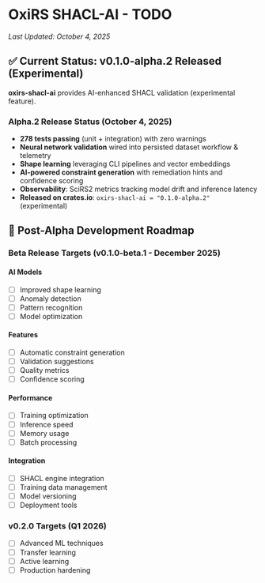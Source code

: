 # OxiRS SHACL-AI - TODO

*Last Updated: October 4, 2025*

## ✅ Current Status: v0.1.0-alpha.2 Released (Experimental)

**oxirs-shacl-ai** provides AI-enhanced SHACL validation (experimental feature).

### Alpha.2 Release Status (October 4, 2025)
- **278 tests passing** (unit + integration) with zero warnings
- **Neural network validation** wired into persisted dataset workflow & telemetry
- **Shape learning** leveraging CLI pipelines and vector embeddings
- **AI-powered constraint generation** with remediation hints and confidence scoring
- **Observability**: SciRS2 metrics tracking model drift and inference latency
- **Released on crates.io**: `oxirs-shacl-ai = "0.1.0-alpha.2"` (experimental)

## 🎯 Post-Alpha Development Roadmap

### Beta Release Targets (v0.1.0-beta.1 - December 2025)

#### AI Models
- [ ] Improved shape learning
- [ ] Anomaly detection
- [ ] Pattern recognition
- [ ] Model optimization

#### Features
- [ ] Automatic constraint generation
- [ ] Validation suggestions
- [ ] Quality metrics
- [ ] Confidence scoring

#### Performance
- [ ] Training optimization
- [ ] Inference speed
- [ ] Memory usage
- [ ] Batch processing

#### Integration
- [ ] SHACL engine integration
- [ ] Training data management
- [ ] Model versioning
- [ ] Deployment tools

### v0.2.0 Targets (Q1 2026)
- [ ] Advanced ML techniques
- [ ] Transfer learning
- [ ] Active learning
- [ ] Production hardening